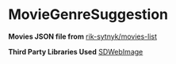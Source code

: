 # MovieGenreSuggestion

**Movies JSON file from**
[rik-sytnyk/movies-list](https://github.com/erik-sytnyk/movies-list/blob/master/db.json)

**Third Party Libraries Used**
[SDWebImage](https://github.com/SDWebImage/SDWebImage)
